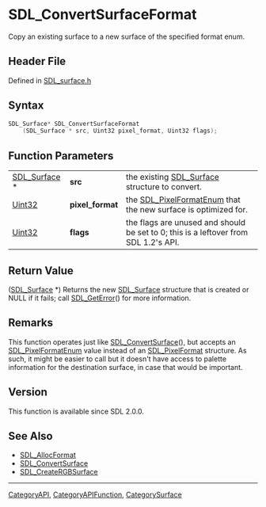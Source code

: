 # SDL_ConvertSurfaceFormat

Copy an existing surface to a new surface of the specified format enum.

## Header File

Defined in [SDL_surface.h](https://github.com/libsdl-org/SDL/blob/SDL2/include/SDL_surface.h)

## Syntax

```c
SDL_Surface* SDL_ConvertSurfaceFormat
    (SDL_Surface * src, Uint32 pixel_format, Uint32 flags);
```

## Function Parameters

|                              |                  |                                                                                       |
| ---------------------------- | ---------------- | ------------------------------------------------------------------------------------- |
| [SDL_Surface](SDL_Surface) * | **src**          | the existing [SDL_Surface](SDL_Surface) structure to convert.                         |
| [Uint32](Uint32)             | **pixel_format** | the [SDL_PixelFormatEnum](SDL_PixelFormatEnum) that the new surface is optimized for. |
| [Uint32](Uint32)             | **flags**        | the flags are unused and should be set to 0; this is a leftover from SDL 1.2's API.   |

## Return Value

([SDL_Surface](SDL_Surface) *) Returns the new [SDL_Surface](SDL_Surface)
structure that is created or NULL if it fails; call
[SDL_GetError](SDL_GetError)() for more information.

## Remarks

This function operates just like
[SDL_ConvertSurface](SDL_ConvertSurface)(), but accepts an
[SDL_PixelFormatEnum](SDL_PixelFormatEnum) value instead of an
[SDL_PixelFormat](SDL_PixelFormat) structure. As such, it might be easier
to call but it doesn't have access to palette information for the
destination surface, in case that would be important.

## Version

This function is available since SDL 2.0.0.

## See Also

- [SDL_AllocFormat](SDL_AllocFormat)
- [SDL_ConvertSurface](SDL_ConvertSurface)
- [SDL_CreateRGBSurface](SDL_CreateRGBSurface)






----
[CategoryAPI](CategoryAPI), [CategoryAPIFunction](CategoryAPIFunction), [CategorySurface](CategorySurface)

